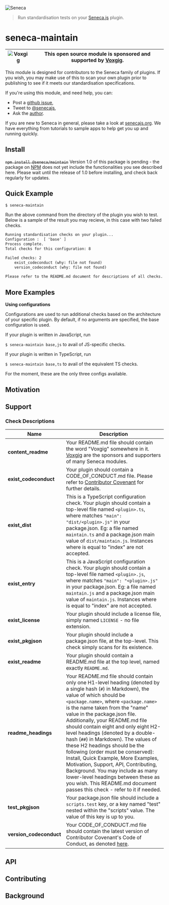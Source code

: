 ![Seneca](http://senecajs.org/files/assets/seneca-logo.png)
> Run standardisation tests on your [Seneca.js](https://www.npmjs.com/package/seneca) plugin.

# seneca-maintain

| ![Voxgig](https://www.voxgig.com/res/img/vgt01r.png) | This open source module is sponsored and supported by [Voxgig](https://www.voxgig.com). |
|---|---|

This module is designed for contributors to the Seneca family of plugins. If you wish, you may make use of this to scan your own plugin prior to publishing to see if it meets our standardisation specifications.

If you're using this module, and need help, you can:

- Post a [github issue](https://github.com/senecajs/repo-maintain/issues),
- Tweet to [@senecajs](http://twitter.com/senecajs),
- Ask the [author](https://github.com/stokesriona).

If you are new to Seneca in general, please take a look at [senecajs.org](https://www.npmjs.com/package/seneca). We have everything from tutorials to sample apps to help get you up and running quickly.

## Install

~~`npm install @seneca/maintain`~~
Version 1.0 of this package is pending - the package on [NPM](https://www.npmjs.org) does not yet include the functionalities you see described here. Please wait until the release of 1.0 before installing, and check back regularly for updates.

## Quick Example

```bash
$ seneca-maintain
```

Run the above command from the directory of the plugin you wish to test. Below is a sample of the result you may recieve, in this case with two failed checks.

```txt
Running standardisation checks on your plugin...
Configuration :  [ 'base' ]
Process complete.
Total checks for this configuration: 8

Failed checks: 2
    exist_codeconduct (why: file not found)
    version_codeconduct (why: file not found)
    
Please refer to the README.md document for descriptions of all checks. 
```

## More Examples

__Using configurations__

Configurations are used to run additional checks based on the architecture of your specific plugin. By default, if no arguments are specified, the base configuration is used.

If your plugin is written in JavaScript, run

`$ seneca-maintain base,js` to avail of JS-specific checks.

If your plugin is written in TypeScript, run

`$ seneca-maintain base,ts` to avail of the equivalent TS checks.

For the moment, these are the only three configs available.

## Motivation

## Support

### Check Descriptions

| Name | Description |
|---|---|
| __content_readme__ | Your README.md file should contain the word "Voxgig" somewhere in it. [Voxgig](https://www.voxgig.com) are the sponsors and supporters of many Seneca modules. |
| __exist_codeconduct__ | Your plugin should contain a CODE_OF_CONDUCT.md file. Please refer to [Contributor Covenant](https://www.contributor-covenant.org/version/2/1/code_of_conduct/) for further details.
| __exist_dist__ | This is a TypeScript configuration check. Your plugin should contain a top-level file named `<plugin>.ts`, where <plugin> matches `"main": "dist/<plugin>.js"` in your package.json. Eg: a file named `maintain.ts` and a package.json main value of `dist/maintain.js`. Instances where <plugin> is equal to "index" are not accepted. |
| __exist_entry__ | This is a JavaScript configuration check. Your plugin should contain a top-level file named `<plugin>.js`, where <plugin> matches `"main": "<plugin>.js"` in your package.json. Eg: a file named `maintain.js` and a package.json main value of `maintain.js`. Instances where <plugin> is equal to "index" are not accepted. |
| __exist_license__ | Your plugin should include a license file, simply named `LICENSE` - no file extension. |
| __exist_pkgjson__ | Your plugin should include a package.json file, at the top-level. This check simply scans for its existence. |
| __exist_readme__ | Your plugin should contain a README.md file at the top level, named exactly `README.md`. |
| __readme_headings__ | Your README.md file should contain only one H1-level heading (denoted by a single hash (`#`) in Markdown), the value of which should be `<package.name>`, where `<package.name>` is the name taken from the "name" value in the package.json file. Additionally, your README.md file should contain eight and only eight H2-level headings (denoted by a double-hash (`##`) in Markdown). The values of these H2 headings should be the following (order must be conserved): Install, Quick Example, More Examples, Motivation, Support, API, Contributing, Background. You may include as many lower-level headings between these as you wish. This README.md document passes this check - refer to it if needed. |
| __test_pkgjson__ | Your package.json file should include a `scripts.test` key, or a key named "test" nested within the "scripts" value. The value of this key is up to you. |
| __version_codeconduct__ | Your CODE_OF_CONDUCT.md file should contain the latest version of Contributor Covenant's Code of Conduct, as denoted [here](https://www.contributor-covenant.org/version/2/1/code_of_conduct/). |

## API

## Contributing

## Background